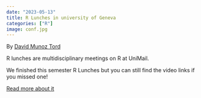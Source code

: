 ```yaml
---
date: "2023-05-13" 
title: R Lunches in university of Geneva
categories: ["R"]
image: conf.jpg
---
```


By [David Munoz Tord](https://twitter.com/munoztd0)

R lunches are multidisciplinary meetings on R at UniMail.

We finished this semester R Lunches but you can still find the video links if you missed one! 

[Read more about it](https://use-r-carlvogt.github.io/prochains-lunchs/)


